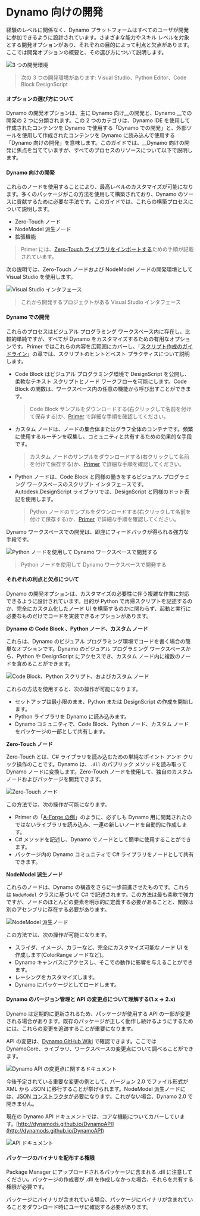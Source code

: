 # Dynamo 向けの開発

経験のレベルに関係なく、Dynamo プラットフォームはすべてのユーザが開発に参加できるように設計されています。さまざまな能力やスキル レベルを対象とする開発オプションがあり、それぞれの目的によって利点と欠点があります。ここでは開発オプションの概要と、その選び方について説明します。

![3 つの開発環境](images/developing-for-dynamo.png)

> 次の 3 つの開発環境があります: Visual Studio、Python Editor、Code Block DesignScript

#### オプションの選び方について <a href="#what-are-my-options" id="what-are-my-options"></a>

Dynamo の開発オプションは、主に Dynamo 向け__の開発と、Dynamo __での開発の 2 つに分類されます。この 2 つのカテゴリは、Dynamo IDE を使用して作成されたコンテンツを Dynamo で使用する「Dynamo での開発」と、外部ツールを使用して作成されたコンテンツを Dynamo に読み込んで使用する「Dynamo 向けの開発」を意味します。このガイドでは、__Dynamo 向けの開発に焦点を当てていますが、すべてのプロセスのリソースについて以下で説明します。

#### Dynamo 向けの開発<a href="#for-dynamo" id="for-dynamo"></a>

これらのノードを使用することにより、最高レベルのカスタマイズが可能になります。多くのパッケージがこの方法を使用して構築されており、Dynamo のソースに貢献するために必要な手法です。このガイドでは、これらの構築プロセスについて説明します。

* Zero-Touch ノード
* NodeModel 派生ノード
* 拡張機能

> Primer には、[Zero-Touch ライブラリをインポートする](https://primer2.dynamobim.org/v/ja/6_custom_nodes_and_packages/6-2_packages/5-zero-touch)ための手順が記載されています。

次の説明では、Zero-Touch ノードおよび NodeModel ノードの開発環境として Visual Studio を使用します。

![Visual Studio インタフェース](images/vs-devenv.jpg)

> これから開発するプロジェクトがある Visual Studio インタフェース

#### Dynamo での開発<a href="#in-dynamo" id="in-dynamo"></a>

これらのプロセスはビジュアル プログラミング ワークスペース内に存在し、比較的単純ですが、すべてが Dynamo をカスタマイズするための有用なオプションです。Primer ではこれらの内容を広範囲にカバーし、「[スクリプト作成のガイドライン](../../9\_best\_practices/2-scripting-strategies.md)」の章では、スクリプトのヒントとベスト プラクティスについて説明します。

*   Code Block はビジュアル プログラミング環境で DesignScript を公開し、柔軟なテキスト スクリプトとノード ワークフローを可能にします。Code Block の関数は、ワークスペース内の任意の機能から呼び出すことができます。

    > Code Block サンプルをダウンロードする(右クリックして名前を付けて保存する)か、[Primer](https://primer2.dynamobim.org/v/ja/8_coding_in_dynamo/8-1_code-blocks-and-design-script/1-what-is-a-code-block) で詳細な手順を確認してください。
*   カスタム ノードは、ノードの集合体またはグラフ全体のコンテナです。頻繁に使用するルーチンを収集し、コミュニティと共有するための効果的な手段です。

    > カスタム ノードのサンプルをダウンロードする(右クリックして名前を付けて保存する)か、[Primer](https://primer2.dynamobim.org/v/ja/6_custom_nodes_and_packages/6-1_custom-nodes/1-introduction) で詳細な手順を確認してください。
*   Python ノードは、Code Block と同様の働きをするビジュアル プログラミング ワークスペースのスクリプト インタフェースです。Autodesk.DesignScript ライブラリでは、DesignScript と同様のドット表記を使用します。

    > Python ノードのサンプルをダウンロードする(右クリックして名前を付けて保存する)か、[Primer](https://primer2.dynamobim.org/v/ja/8_coding_in_dynamo/8-3_python) で詳細な手順を確認してください。

Dynamo ワークスペースでの開発は、即座にフィードバックが得られる強力な手段です。

![Python ノードを使用して Dynamo ワークスペースで開発する](images/python-example.jpg)

> Python ノードを使用して Dynamo ワークスペースで開発する

#### それぞれの利点と欠点について <a href="#what-are-the-advantagesdisadvantages-of-each" id="what-are-the-advantagesdisadvantages-of-each"></a>

Dynamo の開発オプションは、カスタマイズの必要性に伴う複雑な作業に対応できるように設計されています。目的が Python で再帰スクリプトを記述するのか、完全にカスタム化したノード UI を構築するのかに関わらず、起動と実行に必要なものだけでコードを実装できるオプションがあります。

**Dynamo の Code Block 、Python ノード、カスタム ノード**

これらは、Dynamo のビジュアル プログラミング環境でコードを書く場合の簡単なオプションです。Dynamo のビジュアル プログラミング ワークスペースから、Python や DesignScript にアクセスでき、カスタム ノード内に複数のノードを含めることができます。

![Code Block、Python スクリプト、およびカスタム ノード](images/Development-Icons.png)

これらの方法を使用すると、次の操作が可能になります。

* セットアップは最小限のまま、Python または DesignScript の作成を開始します。
* Python ライブラリを Dynamo に読み込みます。
* Dynamo コミュニティで、Code Block、Python ノード、カスタム ノードをパッケージの一部として共有します。

**Zero-Touch ノード**

Zero-Touch とは、C# ライブラリを読み込むための単純なポイント アンド クリック操作のことです。Dynamo は、`.dll` のパブリック メソッドを読み取って Dynamo ノードに変換します。Zero-Touch ノードを使用して、独自のカスタム ノードおよびパッケージを開発できます。

![Zero-Touch ノード](images/ZTImport.png)

この方法では、次の操作が可能になります。

* Primer の「[A-Forge の例](../../6\_custom\_nodes\_and\_packages/6-2\_packages/5-zero-touch.md#case-study-importing-aforge)」のように、必ずしも Dynamo 用に開発されたのではないライブラリを読み込み、一連の新しいノードを自動的に作成します。
* C# メソッドを記述し、Dynamo でノードとして簡単に使用することができます。
* パッケージ内の Dynamo コミュニティで C# ライブラリをノードとして共有できます。

**NodeModel 派生ノード**

これらのノードは、Dynamo の構造をさらに一歩前進させたものです。これらは `NodeModel` クラスに基づいて C# で記述されます。この方法は最も柔軟で強力ですが、ノードのほとんどの要素を明示的に定義する必要があることと、関数は別のアセンブリに存在する必要があります。

![NodeModel 派生ノード ](images/Development-Icons-NodeModel.png)

この方法では、次の操作が可能になります。

* スライダ、イメージ、カラーなど、完全にカスタマイズ可能なノード UI を作成します(ColorRange ノードなど)。
* Dynamo キャンバスにアクセスし、そこでの動作に影響を与えることができます。
* レーシングをカスタマイズします。
* Dynamo にパッケージとしてロードします。

#### Dynamo のバージョン管理と API の変更点について理解する(1.x → 2.x) <a href="#understanding-dynamo-versioning-and-api-changes-1x-2x" id="understanding-dynamo-versioning-and-api-changes-1x-2x"></a>

Dynamo は定期的に更新されるため、パッケージが使用する API の一部が変更される場合があります。既存のパッケージが正しく動作し続けるようにするためには、これらの変更を追跡することが重要になります。

API の変更は、[Dynamo GitHub Wiki](https://github.com/DynamoDS/Dynamo/wiki/API-Changes) で確認できます。ここでは DynamoCore、ライブラリ、ワークスペースの変更点について調べることができます。

![Dynamo API の変更点に関するドキュメント](images/api-changes.jpg)

今後予定されている重要な変更の例として、バージョン 2.0 でファイル形式が XML から JSON に移行することが挙げられます。NodeModel 派生ノードには、[JSON コンストラクタ](https://github.com/DynamoDS/Dynamo/wiki/Write-a-Json-Constructor-for-a-NodeModel-Node)が必要になります。これがない場合、Dynamo 2.0 で開きません。

現在の Dynamo API ドキュメントでは、コアな機能についてカバーしています。[http://dynamods.github.io/DynamoAPI](http://dynamods.github.io/DynamoAPI)

![API ドキュメント](images/api-docs.jpg)

#### パッケージのバイナリを配布する権限 <a href="#permission-to-distribute-binaries-in-a-package" id="permission-to-distribute-binaries-in-a-package"></a>

Package Manager にアップロードされるパッケージに含まれる .dll に注意してください。パッケージの作成者が .dll を作成しなかった場合、それらを共有する権限が必要です。

パッケージにバイナリが含まれている場合、パッケージにバイナリが含まれていることをダウンロード時にユーザに確認する必要があります。
